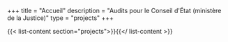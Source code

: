 +++
title = "Accueil"
description = "Audits pour le Conseil d'État (ministère de la Justice)"
type = "projects"
+++

{{< list-content section="projects">}}{{</ list-content >}}
